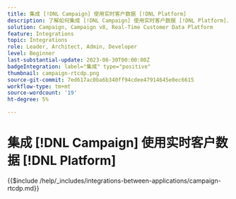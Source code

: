 ```yaml
---
title: 集成 [!DNL Campaign] 使用实时客户数据 [!DNL Platform]
description: 了解如何集成 [!DNL Campaign] 使用实时客户数据 [!DNL Platform].
solution: Campaign, Campaign v8, Real-Time Customer Data Platform
feature: Integrations
topic: Integrations
role: Leader, Architect, Admin, Developer
level: Beginner
last-substantial-update: 2023-06-30T00:00:00Z
badgeIntegration: label="集成" type="positive"
thumbnail: campaign-rtcdp.png
source-git-commit: 7ed617ac0ba6b340ff94cdee47914645e0ec6615
workflow-type: tm+mt
source-wordcount: '19'
ht-degree: 5%

---
```



# 集成 [!DNL Campaign] 使用实时客户数据 [!DNL Platform]

{{$include /help/_includes/integrations-between-applications/campaign-rtcdp.md}}
